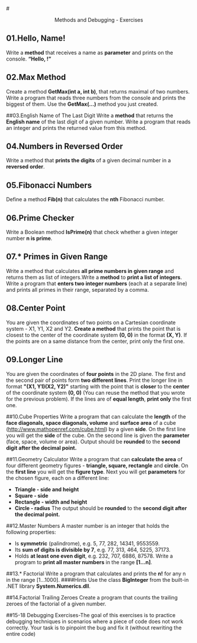 #<p align="center"> Methods and Debugging - Exercises <p>

## 01.Hello, Name!
Write a **method** that receives a name as **parameter** and prints on the console. **“Hello, <name>!”**

## 02.Max Method
Create a method **GetMax(int a, int b)**, that returns maximal of two numbers. Write a program that reads three numbers from the console and prints the biggest of them. Use the **GetMax(…)** method you just created.


##03.English Name оf The Last Digit
Write a **method** that returns the **English name** of the last digit of a given number. Write a program that reads an integer and prints the returned value from this method.


## 04.Numbers in Reversed Order
Write a method that **prints the digits** of a given decimal number in a **reversed order**.


## 05.Fibonacci Numbers
Define a method **Fib(n)** that calculates the **nth** Fibonacci number. 

## 06.Prime Checker
Write a Boolean method **IsPrime(n)** that check whether a given integer number **n is prime**.

## 07.* Primes in Given Range
Write a method that calculates **all prime numbers in given range** and returns them as list of integers.Write a **method** to **print a list of integers**. Write a program that **enters two integer numbers** (each at a separate line) and prints all primes in their range, separated by a comma.

## 08.Center Point
You are given the coordinates of two points on a Cartesian coordinate system - X1, Y1, X2 and Y2. **Create a method** that prints the point that is closest to the center of the coordinate system **(0, 0)** in the format **(X, Y)**. If the points are on a same distance from the center, print only the first one.

## 09.Longer Line
You are given the coordinates of **four points** in the 2D plane. The first and the second pair of points form **two different lines**. Print the longer line in format **"(X1, Y1)(X2, Y2)"** starting with the point that is **closer** to the **center** of the coordinate system **(0, 0)** (You can reuse the method that you wrote for the previous problem). If the lines are of **equal length**, **print only** the first one.

##10.Cube Properties
Write a program that can calculate the **length** of the **face diagonals, space diagonals, volume** and **surface area** of a cube (http://www.mathopenref.com/cube.html) by a given **side**. On the first line you will get the **side** of the cube. On the second line is given the **parameter** (face, space, volume or area).
Output should be **rounded** to the **second digit after the decimal point.**

##11.Geometry Calculator
Write a program that can **calculate the area** of four different geometry figures - **triangle, square, rectangle** and **circle**.
On the **first line** you will get the **figure type**. Next you will get **parameters** for the chosen figure, each on a different line:
- **Triangle - side and height**
- **Square - side**
- **Rectangle - width and height**
- **Circle - radius**
The output should be **rounded** to the **second digit after the decimal point.**

##12.Master Numbers
A master number is an integer that holds the following properties:
- Is **symmetric** (palindrome), e.g. 5, 77, 282, 14341, 9553559.
- Its **sum of digits is divisible by 7**, e.g. 77, 313, 464, 5225, 37173.
- Holds **at least one even digit**, e.g. 232, 707, 6886, 87578.
Write a program to **print all master numbers** in the range **[1…n]**.

##13.* Factorial
Write a program that calculates and prints the **n!** for any n in the range [1…1000].
####Hints
Use the class **BigInteger** from the built-in .NET library **System.Numerics.dll**.

##14.Factorial Trailing Zeroes
Create a program that counts the trailing zeroes of the factorial of a given number.

##15-18 Debugging Exercises-The goal of this exercises is to practice debugging techniques in scenarios where a piece of code does not work correctly. Your task is to pinpoint the bug and fix it (without rewriting the entire code)